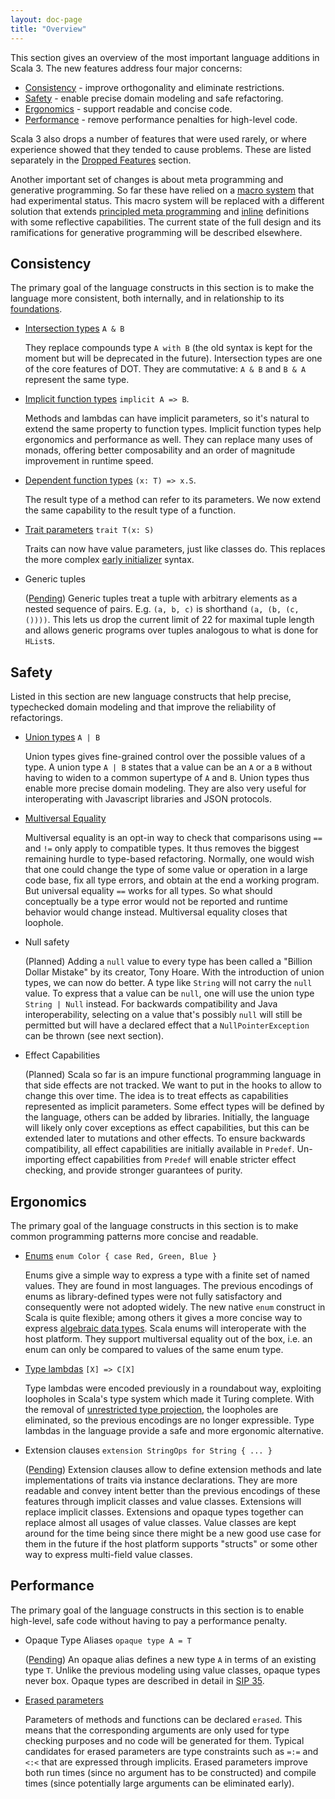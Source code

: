 ```yaml
---
layout: doc-page
title: "Overview"
---
```


This section gives an overview of the most important language additions in Scala 3.
The new features address four major concerns:

 - [Consistency](consistency) - improve orthogonality and eliminate restrictions.
 - [Safety](safety) - enable precise domain modeling and safe refactoring.
 - [Ergonomics](ergonomics) - support readable and concise code.
 - [Performance](performance) - remove performance penalties for high-level code.

Scala 3 also drops a number of features that were used rarely, or where experience showed
that they tended to cause problems. These are listed separately in the [Dropped Features](http://dotty.epfl.ch/docs) section.

Another important set of changes is about meta programming and generative programming. So far these have relied on a [macro system](https://docs.scala-lang.org/overviews/macros/overview.html) that had experimental status. This macro system will be replaced with a different solution that extends [principled meta programming](http://dotty.epfl.ch/docs/reference/principled-meta-programming.html) and [inline](http://dotty.epfl.ch/docs/reference/inline.html) definitions with some reflective capabilities. The current state of the full design and its ramifications for generative programming will be described elsewhere.

<a name="consistency"></a>
## Consistency

The primary goal of the language constructs in this section is to make the language more consistent, both internally, and in relationship to its [foundations](http://www.scala-lang.org/blog/2016/02/03/essence-of-scala.html).

 - [Intersection types](http://dotty.epfl.ch/docs/reference/intersection-types.html) `A & B`

   They replace compounds type `A with B` (the old syntax is kept for the moment but will
   be deprecated in the future). Intersection types are one of the core features of DOT. They
   are commutative: `A & B` and `B & A` represent the same type.

 - [Implicit function types](http://dotty.epfl.ch/docs/reference/implicit-function-types.html) `implicit A => B`.

   Methods and lambdas can have implicit parameters, so it's natural to extend the
   same property to function types. Implicit function types help ergonomics and performance
   as well. They can replace many uses of monads, offering better composability and an order of magnitude improvement in runtime speed.

 - [Dependent function types](http://dotty.epfl.ch/docs/reference/dependent-function-types.html) `(x: T) => x.S`.

   The result type of a method can refer to its parameters. We now extend the same capability
   to the result type of a function.

 - [Trait parameters](http://dotty.epfl.ch/docs/reference/trait-parameters.html) `trait T(x: S)`

   Traits can now have value parameters, just like classes do. This replaces the more complex [early initializer](http://dotty.epfl.ch/docs/reference/dropped/early-initializers.html) syntax.

 - Generic tuples

   ([Pending](https://github.com/lampepfl/dotty/pull/2199)) Generic tuples treat a tuple with arbitrary elements as a nested sequence of pairs. E.g. `(a, b, c)` is shorthand `(a, (b, (c, ())))`. This lets us drop the current limit of 22 for maximal tuple length and allows generic programs over tuples analogous to what is done for `HList`s.

<a name="safety"></a>
## Safety

Listed in this section are new language constructs that help precise, typechecked domain modeling and that improve the reliability of refactorings.

 - [Union types](http://dotty.epfl.ch/docs/reference/union-types.html)  `A | B`

   Union types gives fine-grained control over the possible values of a type.
   A union type `A | B` states that a value can be an `A` or a `B` without having
   to widen to a common supertype of `A` and `B`. Union types thus enable more
   precise domain modeling. They are also very useful for interoperating with
   Javascript libraries and JSON protocols.

 - [Multiversal Equality](http://dotty.epfl.ch/docs/reference/multiversal-equality.html)

   Multiversal equality is an opt-in way to check that comparisons using `==` and
   `!=` only apply to compatible types. It thus removes the biggest remaining hurdle
   to type-based refactoring. Normally, one would wish that one could change the type
   of some value or operation in a large code base, fix all type errors, and obtain
   at the end a working program. But universal equality `==` works for all types.
   So what should conceptually be a type error would not be reported and
   runtime behavior would change instead. Multiversal equality closes that loophole.

 - Null safety

   (Planned) Adding a `null` value to every type has been called a "Billion Dollar Mistake"
   by its creator, Tony Hoare. With the introduction of union types, we can now do better.
   A type like `String` will not carry the `null` value. To express that a value can
   be `null`, one will use the union type `String | Null` instead. For backwards compatibility and Java interoperability, selecting on a value that's possibly `null` will still be permitted but will have a declared effect that a `NullPointerException` can be thrown (see next section).

 - Effect Capabilities

   (Planned) Scala so far is an impure functional programming language in that side effects
   are not tracked. We want to put in the hooks to allow to change this over time. The idea
   is to treat effects as capabilities represented as implicit parameters. Some effect types
   will be defined by the language, others can be added by libraries. Initially, the language
   will likely only cover exceptions as effect capabilities, but this can be extended later
   to mutations and other effects. To ensure backwards compatibility, all effect
   capabilities are initially available in `Predef`. Un-importing effect capabilities from
   `Predef` will enable stricter effect checking, and provide stronger guarantees of purity.

<a name="ergonomics"></a>
## Ergonomics

The primary goal of the language constructs in this section is to make common programming patterns more concise and readable.

 - [Enums](http://dotty.epfl.ch/docs/reference/enums/enums.html) `enum Color { case Red, Green, Blue }`

   Enums give a simple way to express a type with a finite set of named values. They
   are found in most languages. The previous encodings of enums as library-defined types
   were not fully satisfactory and consequently were not adopted widely. The new native `enum` construct in Scala is quite flexible; among others it gives a more concise way to express [algebraic data types](http://dotty.epfl.ch/docs/reference/enums/adts.html).
   Scala enums will interoperate with  the host platform. They support multiversal equality
   out of the box, i.e. an enum can only be compared to values of the same enum type.

 - [Type lambdas](http://dotty.epfl.ch/docs/reference/type-lambdas.html) `[X] => C[X]`

   Type lambdas were encoded previously in a roundabout way, exploiting
   loopholes in Scala's type system which made it Turing complete. With
   the removal of [unrestricted type projection](dropped/type-projection.html), the loopholes are eliminated, so the
   previous encodings are no longer expressible. Type lambdas in the language provide
   a safe and more ergonomic alternative.

 - Extension clauses `extension StringOps for String { ... }`

   ([Pending](https://github.com/lampepfl/dotty/pull/4114)) Extension clauses allow to define extension methods and late implementations
   of traits via instance declarations. They are more readable and convey intent better
   than the previous encodings of these features through implicit classes and value classes.
   Extensions will replace implicit classes. Extensions and opaque types together can
   replace almost all usages of value classes. Value classes are kept around for the
   time being since there might be a new good use case for them in the future if the host platform supports "structs" or some other way to express multi-field value classes.

<a name="performance"></a>
## Performance

The primary goal of the language constructs in this section is to enable high-level, safe code without having to pay a performance penalty.

 - Opaque Type Aliases `opaque type A = T`

   ([Pending](https://github.com/lampepfl/dotty/pull/4028)) An opaque alias defines a new type `A` in terms of an existing type `T`.  Unlike the previous modeling using value classes, opaque types never box. Opaque types are described in detail in [SIP 35](https://docs.scala-lang.org/sips/opaque-types.html).

 - [Erased parameters](http://dotty.epfl.ch/docs/reference/erased-terms.html)

   Parameters of methods and functions can be declared `erased`. This means that
   the corresponding arguments are only used for type checking purposes and no code
   will be generated for them. Typical candidates for erased parameters are type
   constraints such as `=:=` and `<:<` that are expressed through implicits.
   Erased parameters improve both run times (since no argument has to be constructed) and compile times (since potentially large arguments can be eliminated early).
